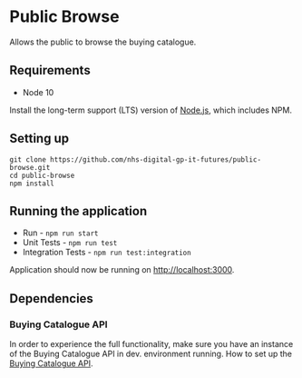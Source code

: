 # Public Browse 

Allows the public to browse the buying catalogue.

## Requirements
- Node 10

Install the long-term support (LTS) version of <a href="https://nodejs.org/en/">Node.js</a>, which includes NPM.

## Setting up
```
git clone https://github.com/nhs-digital-gp-it-futures/public-browse.git
cd public-browse
npm install
```

## Running the application
- Run - `npm run start`
- Unit Tests - `npm run test`
- Integration Tests - `npm run test:integration`

Application should now be running on <a href="http://localhost:3000">http://localhost:3000</a>.

## Dependencies
### Buying Catalogue API
In order to experience the full functionality, make sure you have an instance of the Buying Catalogue API in dev. environment running. How to set up the [Buying Catalogue API](https://github.com/nhs-digital-gp-it-futures/BuyingCatalogueService/blob/master/README.md "Buying Catalogue API setup").
